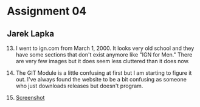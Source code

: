 # Assignment 04
## Jarek Lapka

13. I went to ign.com from March 1, 2000. It looks very old school and they have some sections that don't exist anymore like "IGN for Men." There are very few images but it does seem less cluttered than it does now.

14. The GIT Module is a little confusing at first but I am starting to figure it out. I've always found the website to be a bit confusing as someone who just downloads releases but doesn't program.

15. [Screenshot](./images/screenshot.png)
